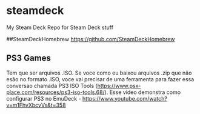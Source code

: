 # steamdeck
My Steam Deck Repo for Steam Deck stuff



##SteamDeckHomebrew
https://github.com/SteamDeckHomebrew


## PS3 Games
Tem que ser arquivos .ISO. Se voce como eu baixou arquivos .zip que não esão no formato .ISO, voce vai precisar de uma ferramenta para fazer essa conversao
chamada PS3 ISO Tools (https://www.psx-place.com/resources/ps3-iso-tools.68/).
Esse video demonstra como configurar PS3 no EmuDeck  - https://www.youtube.com/watch?v=m1FhvXbcvVs&t=358


